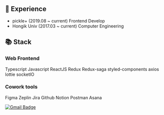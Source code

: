 ## 📍 Experience
- pickle+ (2019.08 ~ current) Frontend Develop
- Hongik Univ (2017.03 ~ current) Computer Engineering

## 📚 Stack
### Web Frontend
Typescript Javascript ReactJS Redux Redux-saga styled-components axios lottie socketIO

### Cowork tools
Figma Zeplin Jira Github Notion Postman Asana

[![Gmail Badge](https://img.shields.io/badge/-Contact%20Me-d14836?style=flat-square&logo=Gmail&logoColor=white&link=mailto:sarahseohyun@gmail.com)](mailto:jiyeon@pickle.plus)
